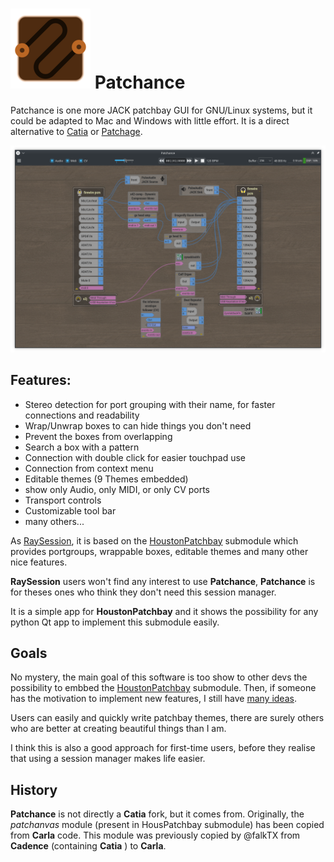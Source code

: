 # ![Patchance Logo](https://raw.githubusercontent.com/Houston4444/Patchance/master/resources/main_icon/128x128/patchance.png) Patchance

Patchance is one more JACK patchbay GUI for GNU/Linux systems, but it could be adapted to Mac and Windows with little effort.
It is a direct alternative to [Catia](https://github.com/falkTX/Catia) or [Patchage](https://github.com/drobilla/patchage).

![Screenshot](https://raw.githubusercontent.com/Houston4444/Patchance/master/screenshots/yellow_boards.png)

## Features:
* Stereo detection for port grouping with their name, for faster connections and readability
* Wrap/Unwrap boxes to can hide things you don't need
* Prevent the boxes from overlapping
* Search a box with a pattern
* Connection with double click for easier touchpad use
* Connection from context menu
* Editable themes (9 Themes embedded)
* show only Audio, only MIDI, or only CV ports
* Transport controls
* Customizable tool bar
* many others...

As [RaySession](https://github.com/Houston4444/RaySession), it is based on the [HoustonPatchbay](https://github.com/Houston4444/HoustonPatchbay) submodule which provides portgroups, wrappable boxes, editable themes and many other nice features.

__RaySession__ users won't find any interest to use __Patchance__, __Patchance__ is for theses ones who think they don't need this session manager.

It is a simple app for __HoustonPatchbay__ and it shows the possibility for any python Qt app to implement this submodule easily.

## Goals

No mystery, the main goal of this software is too show to other devs the possibility to embbed the [HoustonPatchbay](https://github.com/Houston4444/HoustonPatchbay) submodule. Then, if someone has the motivation to implement new features, I still have [many ideas](https://github.com/Houston4444/HoustonPatchbay/blob/main/plans.md).

Users can easily and quickly write patchbay themes, there are surely others who are better at creating beautiful things than I am.

I think this is also a good approach for first-time users, before they realise that using a session manager makes life easier.

## History

__Patchance__ is not directly a __Catia__ fork, but it comes from.
Originally, the _patchanvas_ module (present in HousPatchbay submodule) has been copied from __Carla__ code. This module was previously copied by @falkTX from __Cadence__ (containing __Catia__ ) to __Carla__.
